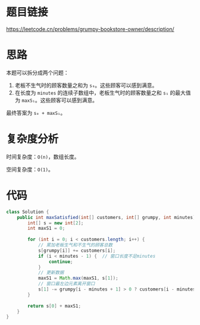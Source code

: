 # 题目链接

https://leetcode.cn/problems/grumpy-bookstore-owner/description/

# 思路

本题可以拆分成两个问题：

1. 老板不生气时的顾客数量之和为 `s₀`。这些顾客可以感到满意。
2. 在长度为 `minutes` 的连续子数组中，老板生气时的顾客数量之和 `s₁` 的最大值为 `maxS₁`。这些顾客可以感到满意。

最终答案为 `s₀ + maxS₁`。


# 复杂度分析

时间复杂度：``O(n)``，数组长度。

空间复杂度：``O(1)``。

# 代码

```java
class Solution {
    public int maxSatisfied(int[] customers, int[] grumpy, int minutes) {
        int[] s = new int[2];
        int maxS1 = 0;
        
        for (int i = 0; i < customers.length; i++) {
        	// 累加老板生气和不生气的顾客总数
        	s[grumpy[i]] += customers[i];
        	if (i < minutes - 1) {  // 窗口长度不足minutes
        		continue;
        	}
        	// 更新数据
        	maxS1 = Math.max(maxS1, s[1]);
        	// 窗口最左边元素离开窗口
        	s[1] -= grumpy[i - minutes + 1] > 0 ? customers[i - minutes + 1] : 0;
        }
        
        return s[0] + maxS1;
    }
}
```